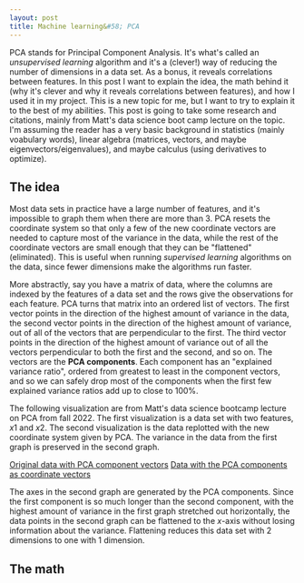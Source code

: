 ```yaml
---
layout: post
title: Machine learning&#58; PCA  
--- 
```

PCA stands for Principal Component Analysis.  It's what's called an _unsupervised learning_ algorithm and it's a (clever!) way of reducing the number of dimensions in a data set.  As a bonus, it reveals correlations between features.  In this post I want to explain the idea, the math behind it (why it's clever and why it reveals correlations between features), and how I used it in my project.  This is a new topic for me, but I want to try to explain it to the best of my abilities.  This post is going to take some research and citations, mainly from Matt's data science boot camp lecture on the topic.  I'm assuming the reader has a very basic background in statistics (mainly voabulary words), linear algebra (matrices, vectors, and maybe eigenvectors/eigenvalues), and maybe calculus (using derivatives to optimize).  

## The idea

Most data sets in practice have a large number of features, and it's impossible to graph them when there are more than 3.  PCA resets the coordinate system so that only a few of the new coordinate vectors are needed to capture most of the variance in the data, while the rest of the coordinate vectors are small enough that they can be "flattened" (eliminated).  This is useful when running _supervised learning_ algorithms on the data, since fewer dimensions make the algorithms run faster.

More abstractly, say you have a matrix of data, where the columns are indexed by the features of a data set and the rows give the observations for each feature.  PCA turns that matrix into an ordered list of vectors.  The first vector points in the direction of the highest amount of variance in the data, the second vector points in the direction of the highest amount of variance, out of all of the vectors that are perpendicular to the first.  The third vector points in the direction of the highest amount of variance out of all the vectors perpendicular to both the first and the second, and so on.  The vectors are the **PCA components**.  Each component has an "explained variance ratio", ordered from greatest to least in the component vectors, and so we can safely drop most of the components when the first few explained variance ratios add up to close to 100%. 

The following visualization are from Matt's data science bootcamp lecture on PCA from fall 2022.  The first visualization is a data set with two features, $x1$ and $x2$.  The second visualization is the data replotted with the new coordinate system given by PCA.  The variance in the data from the first graph is preserved in the second graph.

<!-- <img src="images/data_with_components.png" alt="Original data with PCA component vectors" width=49%> </img>
<img src="images/transformed_data.png" alt="Data with the PCA components as coordinate vectors" width=49%></img>
-->

[Original data with PCA component vectors](images/data_with_components.png)
[Data with the PCA components as coordinate vectors](images/transformed_data.png)

The axes in the second graph are generated by the PCA components.  Since the first component is so much longer than the second component, with the highest amount of variance in the first graph stretched out horizontally, the data points in the second graph can be flattened to the $x$-axis without losing information about the variance.  Flattening reduces this data set with 2 dimensions to one with 1 dimension.

## The math

